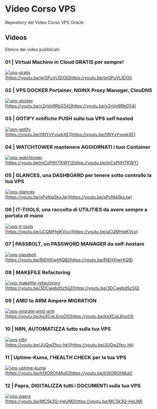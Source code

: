 # Video Corso VPS
Repository del Video Corso VPS Oracle

## Videos
Elenco dei video pubblicati:

### 01 | Virtual Machine in Cloud GRATIS per sempre!
[![vps-gratis](https://img.youtube.com/vi/grGPuVLfDOI/mqdefault.jpg)](https://youtu.be/grGPuVLfDOI "Virtual Machine in Cloud GRATIS per sempre!")  
[https://youtu.be/grGPuVLfDOI](https://youtu.be/grGPuVLfDOI)

### 02 | VPS DOCKER Portainer, NGINX Proxy Manager, ClouDNS
[![vps-docker](https://img.youtube.com/vi/ulkpxPh_pRE/mqdefault.jpg)](https://youtu.be/x2nVq9RbG54 "VPS DOCKER Portainer, NGINX Proxy Manager, ClouDNS")  
[https://youtu.be/x2nVq9RbG54](https://youtu.be/x2nVq9RbG54)

### 03 | GOTIFY notifiche PUSH sulla tua VPS self hosted
[![vps-gotify](https://img.youtube.com/vi/0NYyYvoxkXE/mqdefault.jpg)](https://youtu.be/0NYyYvoxkXE "GOTIFY notifiche PUSH sulla tua VPS self hosted!")  
[https://youtu.be/0NYyYvoxkXE](https://youtu.be/0NYyYvoxkXE)

### 04 | WATCHTOWER mantenere AGGIORNATI i tuoi Container 
[![vps-watchtower](https://img.youtube.com/vi/mCxPtlHTKWY/mqdefault.jpg)](https://youtu.be/mCxPtlHTKWY "WATCHTOWER mantenere AGGIORNATI i Container della tua VPS!")  
[https://youtu.be/mCxPtlHTKWY](https://youtu.be/mCxPtlHTKWY)

### 05 | GLANCES, una DASHBOARD per tenere sotto controllo la tua VPS
[![vps-glances](https://img.youtube.com/vi/xPvNia5kxJw/mqdefault.jpg)](https://youtu.be/xPvNia5kxJw "GLANCES, una DASHBOARD per tenere sotto controllo la tua VPS!")  
[https://youtu.be/xPvNia5kxJw](https://youtu.be/xPvNia5kxJw)

### 06 | IT-TOOLS, una raccolta di UTILITIES da avere sempre a portata di mano
[![vps-it-tools](https://img.youtube.com/vi/uCQMHgjKVco/mqdefault.jpg)](https://youtu.be/uCQMHgjKVco "IT-TOOLS, una raccolta di UTILITIES da avere sulla tua VPS!")  
[https://youtu.be/uCQMHgjKVco](https://youtu.be/uCQMHgjKVco)

### 07 | PASSBOLT, un PASSWORD MANAGER da self-hostare
[![vps-passbolt](https://img.youtube.com/vi/RiEHXjwHtQ8/mqdefault.jpg)](https://youtu.be/RiEHXjwHtQ8 "PASSBOLT, un PASSWORD MANAGER per la tua VPS!")  
[https://youtu.be/RiEHXjwHtQ8](https://youtu.be/RiEHXjwHtQ8)

### 08 | MAKEFILE Refactoring
[![vps-makefile-refactoring](https://img.youtube.com/vi/3DCwebdSz5Q/mqdefault.jpg)](https://youtu.be/3DCwebdSz5Q "MAKEFILE Refactoring")  
[https://youtu.be/3DCwebdSz5Q](https://youtu.be/3DCwebdSz5Q)

### 09 | AMD to ARM Ampere MIGRATION
[![vps-migrate-amd-arm](https://img.youtube.com/vi/kpXCqL6noOI/mqdefault.jpg)](https://youtu.be/kpXCqL6noOI "AMD to ARM Ampere MIGRATION")  
[https://youtu.be/kpXCqL6noOI](https://youtu.be/kpXCqL6noOI)

### 10 | N8N, AUTOMATIZZA tutto sulla tua VPS
[![vps-n8n](https://img.youtube.com/vi/JUQwZfpu-hk/mqdefault.jpg)](https://youtu.be/JUQwZfpu-hk "N8N, AUTOMATIZZA tutto sulla tua VPS")  
[https://youtu.be/JUQwZfpu-hk](https://youtu.be/JUQwZfpu-hk)

### 11 | Uptime-Kuma, l'HEALTH CHECK per la tua VPS
[![vps-uptime-kuma](https://img.youtube.com/vi/h1XOROhMulI/mqdefault.jpg)](https://youtu.be/h1XOROhMulI "Uptime-Kuma, l'HEALTH CHECK per la tua VPS")  
[https://youtu.be/h1XOROhMulI](https://youtu.be/h1XOROhMulI)

### 12 | Papra, DIGITALIZZA tutti i DOCUMENTI sulla tua VPS
[![vps-papra](https://img.youtube.com/vi/MC5k3Q-HeUM/mqdefault.jpg)](https://youtu.be/MC5k3Q-HeUM "Papra, DIGITALIZZA tutti i DOCUMENTI sulla tua VPS")  
[https://youtu.be/MC5k3Q-HeUM](https://youtu.be/MC5k3Q-HeUM)
